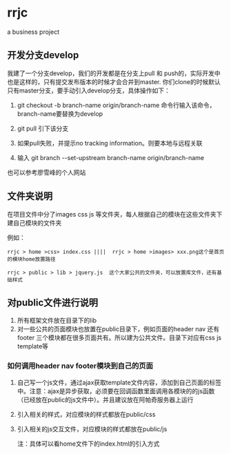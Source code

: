 

# rrjc

a business project

## 开发分支develop

我建了一个分支develop，我们的开发都是在分支上pull 和 push的，实际开发中也是这样的，只有提交发布版本的时候才会合并到master. 你们clone的时候默认只有master分支，要手动引入develop分支，具体操作如下：

1. git checkout -b branch-name origin/branch-name   命令行输入该命令，branch-name要替换为develop

2.  git pull  引下该分支

3. 如果pull失败，并提示no tracking information。则要本地与远程关联  
 
4. 输入 git branch --set-upstream branch-name origin/branch-name

也可以参考廖雪峰的个人网站

## 文件夹说明

在项目文件中分了images  css  js 等文件夹，每人根据自己的模块在这些文件夹下建自己模块的文件夹

例如： 

	rrjc > home >css> index.css ||||  rrjc > home >images> xxx.png这个是首页的模块home放置路径

  	rrjc > public > lib > jquery.js  这个大家公共的文件夹，可以放置库文件，还有基础样式


## 对public文件进行说明

1. 所有框架文件放在目录下的lib
2. 对一些公共的页面模块也放置在public目录下，例如页面的header nav 还有footer 三个模块都在很多页面共有。所以建为公共文件。目录下对应有css js template等

### 如何调用header nav footer模块到自己的页面

1. 自己写一个js文件，通过ajax获取template文件内容，添加到自己页面的标签中。注意：ajax是异步获取，必须要在回调函数里面调用各模块的的js函数（已经放在public的js文件中）。并且建议放在阿帕奇服务器上运行
2. 引入相关的样式，对应模块的样式都放在public/css
3. 引入相关的js交互文件，对应模块的样式都放在public/js


	注：具体可以看home文件下的index.html的引入方式